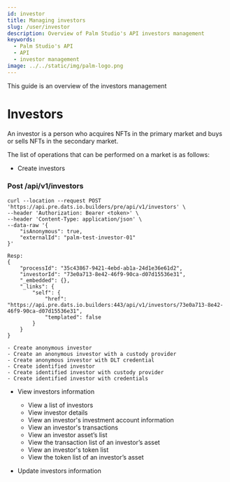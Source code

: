 ```yaml
---
id: investor
title: Managing investors
slug: /user/investor
description: Overview of Palm Studio's API investors management
keywords:
  - Palm Studio's API
  - API
  - investor management
image: ../../static/img/palm-logo.png
---
```


This guide is an overview of the investors management

# Investors

An investor is a person who acquires NFTs in the primary market and buys or sells NFTs in the secondary market.

The list of operations that can be performed on a market is as follows:

- Create investors

### Post /api/v1/investors

```
curl --location --request POST 'https://api.pre.dats.io.builders/pre/api/v1/investors' \
--header 'Authorization: Bearer <token>' \
--header 'Content-Type: application/json' \
--data-raw '{
    "isAnonymous": true,
    "externalId": "palm-test-investor-01"
}'

Resp:
{
    "processId": "35c43867-9421-4ebd-ab1a-24d1e36e61d2",
    "investorId": "73e0a713-8e42-46f9-90ca-d07d15536e31",
    "_embedded": {},
    "_links": {
        "self": {
            "href": "https://api.pre.dats.io.builders:443/api/v1/investors/73e0a713-8e42-46f9-90ca-d07d15536e31",
            "templated": false
        }
    }
}
```

    - Create anonymous investor
    - Create an anonymous investor with a custody provider
    - Create anonymous investor with DLT credential
    - Create identified investor
    - Create identified investor with custody provider
    - Create identified investor with credentials

- View investors information
    - View a list of investors
    - View investor details
    - View an investor's investment account information
    - View an investor's transactions
    - View an investor asset’s list
    - View the transaction list of an investor’s asset
    - View an investor's token list
    - View the token list of an investor’s asset

- Update investors information
